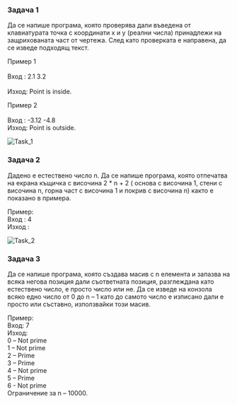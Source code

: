 ### Задача 1

Да се напише програма, която проверява дали въведена от клавиатурата точка с координати x и y (реални числа) принадлежи на защрихованата част от чертежа. След като проверката е направена, да се изведе подходящ текст.

Пример 1<br/>                   
Вход : 2.1 3.2<br/>		     					
Изход: Point is inside.<br/>

Пример 2<br/><br/>
Вход : -3.12 -4.8 <br/>
Изход: Point is outside. <br/>

![Task_1](https://raw.githubusercontent.com/mihailhernandez/Introduction-To-Programming-FMI/master/Seminars/Homeworks/Homework_1/images/Task_1.jpg)

### Задача 2

Дадено е естествено число n. Да се напише програма, която отпечатва на екрана къщичка с височина 2 * n + 2 ( основа с височина 1, стени с височина n, горна част с височина 1 и покрив с височина n) както е показано в примера.

Пример:<br/>
Вход : 4<br/>
Изход :<br/>

![Task_2](https://raw.githubusercontent.com/mihailhernandez/Introduction-To-Programming-FMI/master/Seminars/Homeworks/Homework_1/images/Task_2.jpg)

### Задача 3

Да се напише програма, която създава масив с  n елемента и запазва на всяка негова позиция дали съответната позиция, разглеждана като естествено число, е просто число или не. Да се изведе на конзола всяко едно число от 0 до n – 1 като до самото число е изписано дали е просто или съставно, използвайки този масив.

Пример:<br/>
Вход: 7<br/>
Изход: <br/>
0 – Not prime<br/>
1 – Not prime<br/>
2 – Prime<br/>
3 – Prime<br/>
4 – Not prime<br/>
5 – Prime<br/>
6 - Not prime<br/>
Ограничение за n – 10000.

